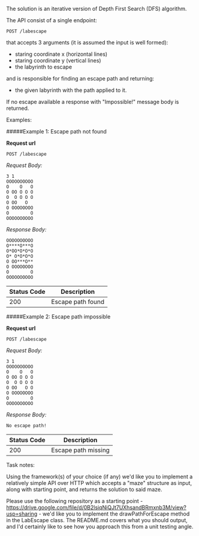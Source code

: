The solution is an iterative version of Depth First Search (DFS) algorithm.

The API consist of a single endpoint:

`POST /labescape`

that accepts 3 arguments (it is assumed the input is well formed):
- staring coordinate x (horizontal lines)
- staring coordinate y (vertical lines)
- the labyrinth to escape

and is responsible for finding an escape path and returning: 
- the given labyrinth with the path applied to it.

If no escape available a response with "Impossible!" message body is returned.

Examples:

#####Example 1: Escape path not found

**Request url**
```
POST /labescape
```

*Request Body:*

    3 1
    OOOOOOOOOO
    O    O   O
    O OO O O O
    O  O O O O
    O OO   O  
    O OOOOOOOO
    O        O
    OOOOOOOOOO

*Response Body:*


	OOOOOOOOOO
	O****O***O
	O*OO*O*O*O
	O* O*O*O*O
	O OO***O**
	O OOOOOOOO
	O        O
	OOOOOOOOOO



|Status Code |Description             |
|------------|------------------------|
|200         | Escape path found      |

 	

#####Example 2: Escape path impossible

**Request url**
```
POST /labescape
```

*Request Body:*

    3 1
    OOOOOOOOOO
    O    O   O
    O OO O O O
    O  O O O O
    O OO   O O
    O OOOOOOOO
    O        O
    OOOOOOOOOO

*Response Body:*


	No escape path!



|Status Code |Description             |
|------------|------------------------|
|200         | Escape path missing    |

 
 Task notes:
 
 Using the framework(s) of your choice (if any) we'd like you to implement a relatively simple API over HTTP which accepts a "maze" structure as input, along with starting point, and returns the solution to said maze. 
  
 Please use the following repository as a starting point - https://drive.google.com/file/d/0B2lsiqNiQJt7UXhsandBRmxnb3M/view?usp=sharing - we'd like you to implement the drawPathForEscape method in the LabEscape class. The README.md covers what you should output, and I'd certainly like to see how you approach this from a unit testing angle.
